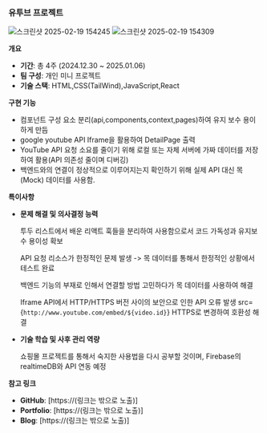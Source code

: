 

### 유투브 프로젝트 

![스크린샷 2025-02-19 154245](https://github.com/user-attachments/assets/875b6cef-bc3a-4231-bd21-27256d7d8bc0)
![스크린샷 2025-02-19 154309](https://github.com/user-attachments/assets/b3c0f03d-8c3b-40e2-b830-4715076a417e)

**개요**

- **기간**: 총 4주 (2024.12.30 ~ 2025.01.06)
- **팀 구성**: 개인 미니 프로젝트 
- **기술 스택**: HTML,CSS(TailWind),JavaScript,React 
  
**구현 기능**

- 컴포넌트 구성 요소 분리(api,components,context,pages)하여 유지 보수 용이하게 만듬 
- google youtube API Iframe을 활용하여 DetailPage 출력 
- YouTube API 요청 소요를 줄이기 위해 로컬 또는 자체 서버에 가짜 데이터를 저장하여 활용(API 의존성 줄이며 디버깅) 
- 백엔드와의 연결이 정상적으로 이루어지는지 확인하기 위해 실제 API 대신 목(Mock) 데이터를 사용함.

**특이사항**
    
- **문제 해결 및 의사결정 능력**
    
    투두 리스트에서 배운 리액트 훅들을 분리하여 사용함으로서 코드 가독성과 유지보수 용이성 확보 
    
    API 요청 리소스가 한정적인 문제 발생 -> 목 데이터를 통해서 한정적인 상황에서 테스트 완료

    백엔드 기능의 부재로 인해서 연결할 방법 고민하다가 목 데이터를 사용하여 해결 
    
   Iframe API에서 HTTP/HTTPS 버전 사이의 보안으로 인한 API 오류 발생 
   src={`http://www.youtube.com/embed/${video.id}`}  HTTPS로 변경하여 호환성 해결 
    
- **기술 학습 및 사후 관리 역량**
    
   쇼핑몰 프로젝트를 통해서 숙지한 사용법을 다시 공부할 것이며, Firebase의 realtimeDB와 API 연동 예정 
    
   
    

**참고 링크**

- **GitHub**: [https://(링크는 밖으로 노출)]
- **Portfolio**: [https://(링크는 밖으로 노출)]
- **Blog**: [https://(링크는 밖으로 노출)]
</aside>
